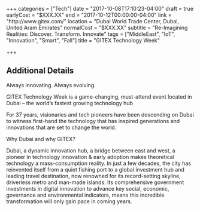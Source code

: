 +++
categories = ["Tech"]
date = "2017-10-08T17:10:23-04:00"
draft = true
earlyCost = "$XXX.XX"
end = "2017-10-12T00:00:00-04:00"
link = "http://www.gitex.com/"
location = "Dubai World Trade Center, Dubai, United Aram Emirates"
normalCost = "$XXX.XX"
subtitle = "Re-Imagining Realities: Discover. Transform. Innovate"
tags = ["MiddleEast", "IoT", "Innovation", "Smart", "Fall"]
title = "GITEX Technology Week"

+++
<!--more-->

## Additional Details

Always innovating. Always evolving.

GITEX Technology Week is a game-changing, must-attend event located in Dubai – the world’s fastest growing technology hub

For 37 years, visionaries and tech pioneers have been descending on Dubai to witness first-hand the technology that has inspired generations and innovations that are set to change the world.

Why Dubai and why GITEX?

Dubai, a dynamic innovation hub, a bridge between east and west, a pioneer in technology innovation & early adoption makes theoretical technology a mass-consumption reality. In just a few decades, the city has reinvented itself from a quiet fishing port to a global investment hub and leading travel destination, now renowned for its record-setting skyline, driverless metro and man-made islands. Its comprehensive government investments in digital innovation to advance key social, economic, governance and environmental indicators, means this incredible transformation will only gain pace in coming years.